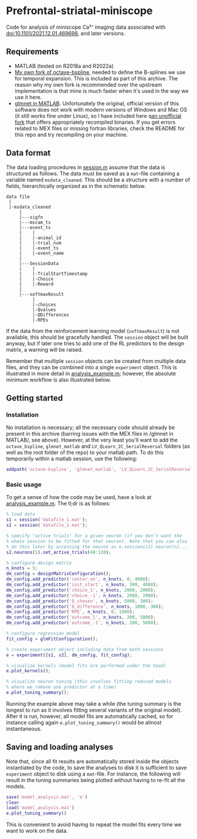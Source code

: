 # Prefrontal-striatal-miniscope

Code for analysis of miniscope Ca²⁺ imaging data associated with
[doi:10.1101/2021.12.01.469698](https://doi.org/10.1101/2021.12.01.469698),
and later versions.

## Requirements

 - MATLAB (tested on R2018a and R2022a)
 - [My own fork of
   octave-bspline](https://github.com/epiasini/octave-bspline), needed
   to define the B-splines we use for temporal expansion. This is
   included as part of this archive. The reason why my own fork is
   recommended over the upstream implementation is that mine is much
   faster when it's used in the way we use it here.
 - [glmnet in
   MATLAB](http://web.stanford.edu/~hastie/glmnet_matlab/index.html). Unfortunately
   the original, official version of this software does not work with
   modern versions of Windows and Mac OS (it still works fine under
   Linux), so I have included here q[an unofficial
   fork](https://github.com/epiasini/glmnet_matlab) that offers
   appropriately recompiled binaries. If you get errors related to MEX
   files or missing fortran libraries, check the README for this repo
   and try recompiling on your machine.
   
## Data format
The data loading procedures in [session.m](session.m) assume that the
data is structured as follows. The data must be saved as a `mat`-file
containing a variable named `msdata_cleaned`. This should be a
structure with a number of fields, hierarchically organized as in the
schematic below.

```
data file
 |
 |-msdata_cleaned
     |
     |---sigfn
     |---mscam_ts
     |---event_ts
     |    |
     |    |-animal_id
     |    |-trial_num
     |    |-event_ts
     |    |-event_name
     |
     |---SessionData
     |    |
     |    |-TrialStartTimestamp
     |    |-Choice
     |    |-Reward
     |
     |---softmaxResult
          |
          |-choices
          |-Qvalues
          |-QDifferences
          |-RPEs
``` 

If the data from the reinforcement learning model (`softmaxResult`) is
not available, this should be gracefully handled. The `session` object
will be built anyway, but if later one tries to add one of the RL
predictors to the design matrix, a warning will be raised.

Remember that multiple `session` objects can be created from multiple
data files, and they can be combined into a single `experiment`
object. This is illustrated in more detail in
[analysis_example.m](analysis_example.m); however, the absolute
minimum workflow is also illustrated below.

## Getting started

### Installation

No installation is necessary; all the necessary code should already be
present in this archive (barring issues with the MEX files in /glmnet
in MATLAB/, see above). However, at the very least you'll want to add
the `octave_bspline`, `glmnet_matlab` and
`LV_QLearn_2C_SerialReversal` folders (as well as the root folder of
the repo) to your matlab path. To do this temporarily within a matlab
session, use the following:

```matlab
addpath('octave-bspline', 'glmnet_matlab', 'LV_QLearn_2C_SerialReversal');
```

### Basic usage

To get a sense of how the code may be used, have a look at
[analysis_example.m](analysis_example.m). The tl;dr is as follows:
```matlab
% load data
s1 = session('datafile_1.mat');
s2 = session('datafile_2.mat');

% specify "active trials" for a given neuron (if you don't want the
% whole session to be fitted for that neuron). Note that you can also
% do this later by accessing the neuron as e.sessions(2).neuron(n)...
s2.neurons(1).set_active_trials(40:120);

% configure design matrix
n_knots = 5;
dm_config = designMatrixConfiguration();
dm_config.add_predictor('center_on', n_knots, 0, 4000);
dm_config.add_predictor('init_start', n_knots, 300, 4000);
dm_config.add_predictor('choice_1', n_knots, 2000, 2000);
dm_config.add_predictor('choice_-1', n_knots, 2000, 2000);
dm_config.add_predictor('Q_chosen', n_knots, 5000, 300);
dm_config.add_predictor('Q_difference', n_knots, 1000, 300);
dm_config.add_predictor('RPE', n_knots, 0, 1000);
dm_config.add_predictor('outcome_1', n_knots, 200, 5000);
dm_config.add_predictor('outcome_-1', n_knots, 200, 5000);

% configure regression model
fit_config = glmFitConfiguration(); 

% create experiment object including data from both sessions
e = experiment([s1, s2], dm_config, fit_config);

% visualize kernels (model fits are performed under the hood)
e.plot_kernels();

% visualize neuron tuning (this involves fitting reduced models
% where we remove one predictor at a time)
e.plot_tuning_summary();
```
Running the example above may take a while (the tuning summary is the
longest to run as it involves fitting several variants of the original
model). After it is run, however, all model fits are automatically
cached, so for instance calling again `e.plot_tuning_summary()` would
be almost instantaneous.

## Saving and loading analyses
Note that, since all fit results are automatically stored inside the
objects instantiated by the code, to save the analyses to disk it is
sufficient to save `experiment` object to disk using a `mat`-file. For
instance, the following will result in the tuning summaries being
plotted without having to re-fit all the models.
```matlab
save('model_analysis.mat', 'e')
clear
load('model_analysis.mat')
e.plot_tuning_summary()
```
This is convenient to avoid having to repeat the model fits every time
we want to work on the data.
